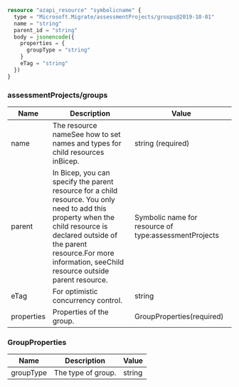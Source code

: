 ```terraform
resource "azapi_resource" "symbolicname" {
  type = "Microsoft.Migrate/assessmentProjects/groups@2019-10-01"
  name = "string"
  parent_id = "string"
  body = jsonencode({
    properties = {
      groupType = "string"
    }
    eTag = "string"
  })
}

```

### assessmentProjects/groups

| Name | Description | Value |
|-|-|-|
| name | The resource nameSee how to set names and types for child resources inBicep. | string (required) |
| parent | In Bicep, you can specify the parent resource for a child resource. You only need to add this property when the child resource is declared outside of the parent resource.For more information, seeChild resource outside parent resource. | Symbolic name for resource of type:assessmentProjects |
| eTag | For optimistic concurrency control. | string |
| properties | Properties of the group. | GroupProperties(required) |


### GroupProperties

| Name | Description | Value |
|-|-|-|
| groupType | The type of group. | string |


